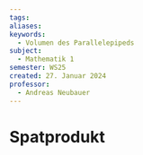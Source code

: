 ```yaml
---
tags: 
aliases: 
keywords:
  - Volumen des Parallelepipeds
subject:
  - Mathematik 1
semester: WS25
created: 27. Januar 2024
professor:
  - Andreas Neubauer
---
```

 

# Spatprodukt